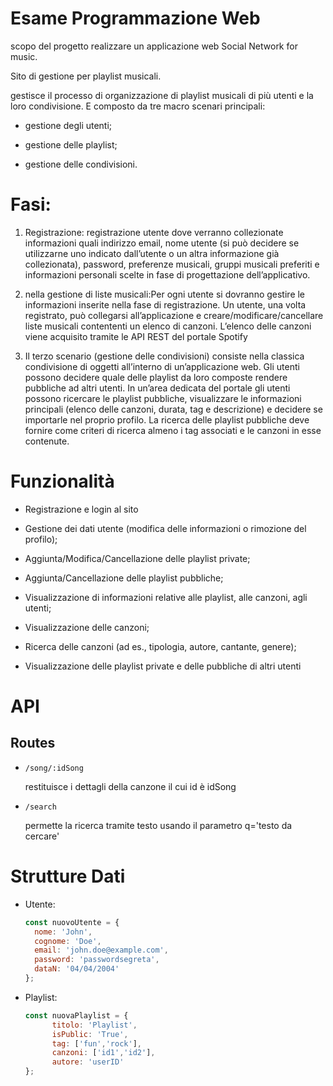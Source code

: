 # Esame Programmazione Web

scopo del progetto realizzare un applicazione web Social Network for music.

Sito di gestione per playlist musicali.

gestisce il processo di organizzazione di playlist
musicali di più utenti e la loro condivisione. E composto da tre macro
scenari principali:

* gestione degli utenti;

* gestione delle playlist;

* gestione delle condivisioni.

# Fasi:

1. Registrazione: registrazione utente dove verranno
   collezionate informazioni quali indirizzo email, nome utente (si può decidere se utilizzarne uno indicato dall’utente o un altra informazione già collezionata), password, preferenze musicali, gruppi musicali preferiti e informazioni personali scelte in fase di progettazione dell’applicativo.

2. nella gestione di liste musicali:Per ogni utente si dovranno gestire le informazioni
   inserite nella fase di registrazione. Un utente, una volta registrato,
   può collegarsi all’applicazione e creare/modificare/cancellare liste
   musicali contententi un elenco di canzoni. L’elenco delle canzoni
   viene acquisito tramite le API REST del portale Spotify

3. Il terzo scenario (gestione delle condivisioni) consiste nella classica condivisione di oggetti all’interno di un’applicazione web. Gli utenti possono decidere quale delle playlist da loro composte rendere pubbliche ad altri utenti. In un’area dedicata del portale gli utenti possono ricercare le playlist pubbliche, visualizzare le informazioni principali (elenco delle canzoni, durata, tag e descrizione) e decidere se importarle nel proprio profilo. La ricerca delle playlist pubbliche deve fornire come criteri di ricerca almeno i tag associati e le canzoni in esse contenute.

# Funzionalità

- Registrazione e login al sito

- Gestione dei dati utente (modifica delle informazioni o rimozione del
  profilo);

- Aggiunta/Modifica/Cancellazione delle playlist private;

- Aggiunta/Cancellazione delle playlist pubbliche;

- Visualizzazione di informazioni relative alle playlist, alle canzoni, agli
  utenti;

- Visualizzazione delle canzoni;
* Ricerca delle canzoni (ad es., tipologia, autore, cantante, genere);

* Visualizzazione delle playlist private e delle pubbliche di altri utenti

# API

## Routes

* ```
  /song/:idSong
  ```
  
  restituisce i dettagli della canzone il cui id è idSong

* ```
  /search
  ```
  
  permette la ricerca tramite  testo usando il parametro q='testo da cercare'

# Strutture Dati

* Utente: 
  
  ```js
  const nuovoUtente = {
    nome: 'John',
    cognome: 'Doe',
    email: 'john.doe@example.com',
    password: 'passwordsegreta',
    dataN: '04/04/2004'
  };
  ```

* Playlist:
  
  ```js
  const nuovaPlaylist = {
        titolo: 'Playlist',
        isPublic: 'True',
        tag: ['fun','rock'],
        canzoni: ['id1','id2'],
        autore: 'userID'
  };
  ```


